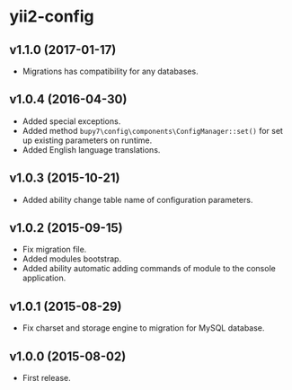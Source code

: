 yii2-config
===========

v1.1.0 (2017-01-17)
-------------------

- Migrations has compatibility for any databases.

v1.0.4 (2016-04-30)
-------------------

- Added special exceptions.
- Added method `bupy7\config\components\ConfigManager::set()` for set up existing
parameters on runtime.
- Added English language translations.

v1.0.3 (2015-10-21)
-------------------

- Added ability change table name of configuration parameters.

v1.0.2 (2015-09-15)
-------------------

- Fix migration file. 
- Added modules bootstrap.
- Added ability automatic adding commands of module to the console application.

v1.0.1 (2015-08-29)
-------------------

- Fix charset and storage engine to migration for MySQL database.

v1.0.0 (2015-08-02)
-------------------

- First release.
